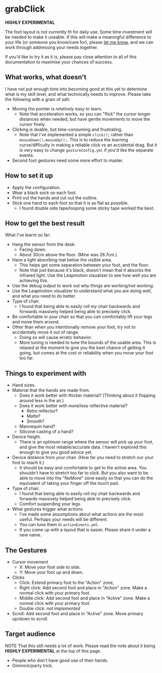 # grabClick

**HIGHLY EXPERIMENTAL**

The foot layout is not currently fit for daily use. Some time investment will be needed to make it useable. If this will make a meaningful difference to your life (or someone you know/care for), please [let me know](https://github.com/ksandom/handWavey/issues/3), and we can work through addressing your needs together.

If you'd like to try it as it is, please pay close attention to all of this documentation to maximise your chances of success.

## What works, what doesn't

I have not put enough time into becoming good at this yet to determine what is my skill level, and what technically needs to improve. Please take the following with a grain of salt:

* Moving the pointer is _relatively_ easy to learn.
    * Note that acceleration works, so you can "flick" the cursor longer distances when needed, but have gentle movements to move the cursor finely.
* Clicking is doable, but time-consuming and frustrating.
    * Note that I've implemented a simple `click();` rather than `mouseDown();mouseUp();`. This is to reduce the learning curve/difficulty in making a reliable click vs an accidental drag. But it is very easy to change `gestureConfig.yml` if you'd like the separate events.
* Second foot gestures need some more effort to master.

## How to set it up

* Apply the configuration.
* Wear a black sock on each foot.
* Print out the hands and cut out the outline.
* Stick one hand to each foot so that it is as flat as possible.
    * I found double side tape/looping some sticky tape worked the best.

## How to get the best result

What I've learnt so far:

* Hang the sensor from the desk:
    * Facing down.
    * About 30cm above the floor. (Mine was 28.7cm.)
* Have a light absorbing mat below the visible area.
    * This helps get some separation between your foot, and the floor.
    * Note that just because it's black, doesn't mean that it absorbs the infrared light. Use the Leapmotion visualizer to see how well you are achieving this.
* Use the debug output to work out why things are working/not working.
* Use the Leapmotion visualizer to understand what you are doing well, and what you need to do better.
* Type of chair.
    * I found that being able to easily roll my chair backwards and forwards massively helped being able to precisely click.
* Be comfortable in your chair so that you can comfortably lift your legs and move them around.
* Other than when you intentionally remove your foot, try not to accidentally move it out of range.
    * Doing so will cause erratic behavior.
    * More tuning is needed to tune the bounds of the usable area. This is relaxed at the moment to give you the best chance of getting it going, but comes at the cost or reliability when you move your foot too far.

## Things to experiment with

* Hand sizes.
* Material that the hands are made from.
    * Does it work better with thicker material? (Thinking about it flopping around less in the air.)
    * Does it work better with more/less reflective material?
        * Retro reflector?
        * Matte?
        * Smooth?
    * Mannequin hand?
    * Silicone casting of a hand?
* Device height.
    * There is an optimum range where the sensor will pick up your foot, and give the most reliable/accurate data. I haven't explored this enough to give you good advice yet.
* Device distance from your chair. (How far you need to stretch our your foot to reach it.)
    * It should be easy and comfortable to get to the active area. You shouldn't have to stretch too far to click. But you also want to be able to move into the "NoMove" zone easily so that you can do the equivalent of taking your finger off the touch pad.
* Type of chair.
    * I found that being able to easily roll my chair backwards and forwards massively helped being able to precisely click.
    * Comfort suspending your legs.
* What gestures trigger what actions.
    * I've made some assumptions about what actions are the most useful. Perhaps your needs will be different.
    * You can tune them in `actionEvents.yml`.
    * If you come up with a layout that is easier. Please share it under a new name.

## The Gestures

* Cursor movement
    * X: Move your foot side to side.
    * Y: Move your foot up and down.
* Clicks
    * Click: Extend primary foot to the "Action" zone,
    * Right click: Add second foot and place in "Action" zone. Make a normal click with your primary foot.
    * Middle click: Add second foot and place in "Active" zone. Make a normal click with your primary foot.
    * Double click: _not implemented_
* Scroll: Add second foot and place in "Active" zone. Move primary up/down to scroll.

## Target audience

NOTE That this still needs a lot of work. Please read the note about it being **HIGHLY EXPERIMENTAL** at the top of this page.

* People who don't have good use of their hands.
* Gimmick/party trick.
